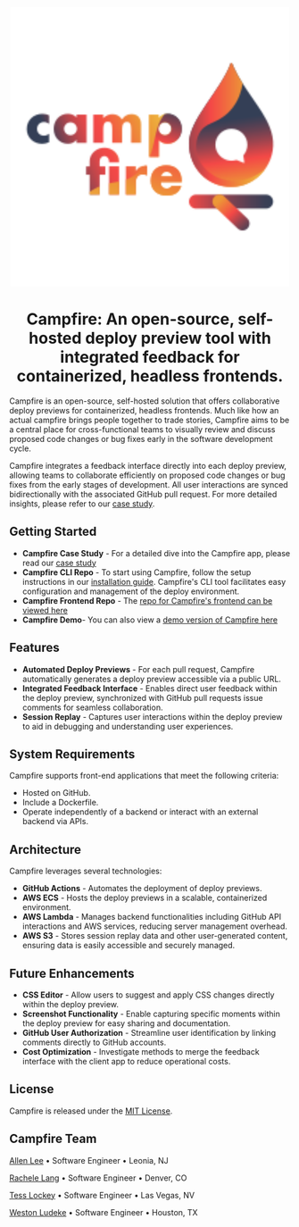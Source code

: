 <p align="center">
  <img src="https://github.com/campfire-previews/campfire-app/blob/main/src/assets/campfire.svg" width="500" height="auto" />
</p>

<h1 align="center">Campfire: An open-source, self-hosted deploy preview tool with integrated feedback for containerized, headless frontends.</h1>

Campfire is an open-source, self-hosted solution that offers collaborative deploy previews for containerized, headless frontends. Much like how an actual campfire brings people together to trade stories, Campfire aims to be a central place for cross-functional teams to visually review and discuss proposed code changes or bug fixes early in the software development cycle.

Campfire integrates a feedback interface directly into each deploy preview, allowing teams to collaborate efficiently on proposed code changes or bug fixes from the early stages of development. All user interactions are synced bidirectionally with the associated GitHub pull request. For more detailed insights, please refer to our [case study](https://campfire-previews.github.io/).

## Getting Started

- **Campfire Case Study** - For a detailed dive into the Campfire app, please read our [case study](https://campfire-previews.github.io/)
- **Campfire CLI Repo** - To start using Campfire, follow the setup instructions in our [installation guide](https://github.com/campfire-previews/campfire-cli). Campfire's CLI tool facilitates easy configuration and management of the deploy environment.
- **Campfire Frontend Repo** - The [repo for Campfire's frontend can be viewed here](https://github.com/campfire-previews/campfire-app)
- **Campfire Demo**- You can also view a [demo version of Campfire here](#)

## Features
- **Automated Deploy Previews** - For each pull request, Campfire automatically generates a deploy preview accessible via a public URL.
- **Integrated Feedback Interface** - Enables direct user feedback within the deploy preview, synchronized with GitHub pull requests issue comments for seamless collaboration.
- **Session Replay** - Captures user interactions within the deploy preview to aid in debugging and understanding user experiences.

## System Requirements
Campfire supports front-end applications that meet the following criteria:
- Hosted on GitHub.
- Include a Dockerfile.
- Operate independently of a backend or interact with an external backend via APIs.

## Architecture
Campfire leverages several technologies:
- **GitHub Actions** - Automates the deployment of deploy previews.
- **AWS ECS** - Hosts the deploy previews in a scalable, containerized environment.
- **AWS Lambda** - Manages backend functionalities including GitHub API interactions and AWS services, reducing server management overhead.
- **AWS S3** - Stores session replay data and other user-generated content, ensuring data is easily accessible and securely managed.

## Future Enhancements
- **CSS Editor** - Allow users to suggest and apply CSS changes directly within the deploy preview.
- **Screenshot Functionality** - Enable capturing specific moments within the deploy preview for easy sharing and documentation.
- **GitHub User Authorization** - Streamline user identification by linking comments directly to GitHub accounts.
- **Cost Optimization** - Investigate methods to merge the feedback interface with the client app to reduce operational costs.

## License
Campfire is released under the [MIT License](LICENSE.txt).

## Campfire Team

[Allen Lee](#) • Software Engineer • Leonia, NJ

[Rachele Lang](#) • Software Engineer • Denver, CO

[Tess Lockey](#) • Software Engineer • Las Vegas, NV

[Weston Ludeke](#) • Software Engineer • Houston, TX
